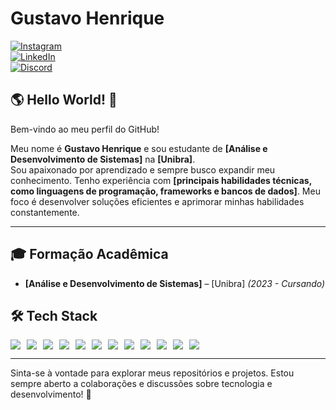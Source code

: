 # Gustavo Henrique  

[![Instagram](https://img.shields.io/badge/Instagram-%2300BFFF.svg?style=for-the-badge&logo=instagram&logoColor=white)]()  
[![LinkedIn](https://img.shields.io/badge/LinkedIn-%2300BFFF.svg?style=for-the-badge&logo=linkedin&logoColor=white)](seu_linkedin)  
[![Discord](https://img.shields.io/badge/Discord-%2300BFFF.svg?style=for-the-badge&logo=discord&logoColor=white)](seu_discord)  

## 🌎 Hello World! 🌟  

Bem-vindo ao meu perfil do GitHub!  

Meu nome é **Gustavo Henrique** e sou estudante de **[Análise e Desenvolvimento de Sistemas]** na **[Unibra]**.  
Sou apaixonado por aprendizado e sempre busco expandir meu conhecimento. Tenho experiência com **[principais habilidades técnicas, como linguagens de programação, frameworks e bancos de dados]**. Meu foco é desenvolver soluções eficientes e aprimorar minhas habilidades constantemente.  

---  

## 🎓 Formação Acadêmica  
- **[Análise e Desenvolvimento de Sistemas]** – [Unibra] *(2023 - Cursando)*  

## 🛠️ Tech Stack  

<div style="display: flex; flex-wrap: wrap; gap: 10px;">
  <img src="https://img.shields.io/badge/JavaScript-%2300BFFF.svg?style=for-the-badge&logo=javascript&logoColor=white" />
  <img src="https://img.shields.io/badge/Python-%2300BFFF.svg?style=for-the-badge&logo=python&logoColor=white" />
  <img src="https://img.shields.io/badge/HTML5-%2300BFFF.svg?style=for-the-badge&logo=html5&logoColor=white" />
  <img src="https://img.shields.io/badge/CSS3-%2300BFFF.svg?style=for-the-badge&logo=css3&logoColor=white" />
  <img src="https://img.shields.io/badge/React-%2300BFFF.svg?style=for-the-badge&logo=react&logoColor=white" />
  <img src="https://img.shields.io/badge/MySQL-%2300BFFF.svg?style=for-the-badge&logo=mysql&logoColor=white" />
  <img src="https://img.shields.io/badge/Git-%2300BFFF.svg?style=for-the-badge&logo=git&logoColor=white" />
  <img src="https://img.shields.io/badge/C-%2300BFFF.svg?style=for-the-badge&logo=c&logoColor=white" />
  <img src="https://img.shields.io/badge/Java-%2300BFFF.svg?style=for-the-badge&logo=java&logoColor=white" />
  <img src="https://img.shields.io/badge/Node.js-%2300BFFF.svg?style=for-the-badge&logo=node.js&logoColor=white" />
  <img src="https://img.shields.io/badge/Express.js-%2300BFFF.svg?style=for-the-badge&logo=express&logoColor=white" />
  <img src="https://img.shields.io/badge/Netlify-%2300BFFF.svg?style=for-the-badge&logo=netlify&logoColor=white" />
</div>  

---

Sinta-se à vontade para explorar meus repositórios e projetos. Estou sempre aberto a colaborações e discussões sobre tecnologia e desenvolvimento! 🚀  
